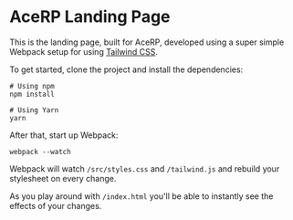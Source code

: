 # AceRP Landing Page

This is the landing page, built for AceRP, developed using a super simple Webpack setup for using [Tailwind CSS](https://tailwindcss.com).

To get started, clone the project and install the dependencies:

```
# Using npm
npm install

# Using Yarn
yarn
```

After that, start up Webpack:

```
webpack --watch
```

Webpack will watch `/src/styles.css` and `/tailwind.js` and rebuild your stylesheet on every change.

As you play around with `/index.html` you'll be able to instantly see the effects of your changes.
